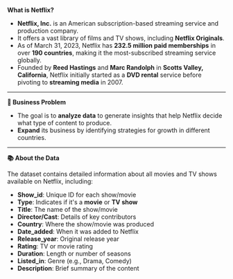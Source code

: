 **What is Netflix?**

- **Netflix, Inc.** is an American subscription-based streaming service and production company.
- It offers a vast library of films and TV shows, including **Netflix Originals**.
- As of March 31, 2023, Netflix has **232.5 million paid memberships** in over **190 countries**, making it the most-subscribed streaming service globally.
- Founded by **Reed Hastings** and **Marc Randolph** in **Scotts Valley, California**, Netflix initially started as a **DVD rental** service before pivoting to **streaming media** in 2007.

---

**🎯 Business Problem**

- The goal is to **analyze data** to generate insights that help Netflix decide what type of content to produce.
- **Expand** its business by identifying strategies for growth in different countries.

---

**📚 About the Data**

The dataset contains detailed information about all movies and TV shows available on Netflix, including:

- **Show_id**: Unique ID for each show/movie
- **Type**: Indicates if it's a **movie** or **TV show**
- **Title**: The name of the show/movie
- **Director/Cast**: Details of key contributors
- **Country**: Where the show/movie was produced
- **Date_added**: When it was added to Netflix
- **Release_year**: Original release year
- **Rating**: TV or movie rating
- **Duration**: Length or number of seasons
- **Listed_in**: Genre (e.g., Drama, Comedy)
- **Description**: Brief summary of the content
